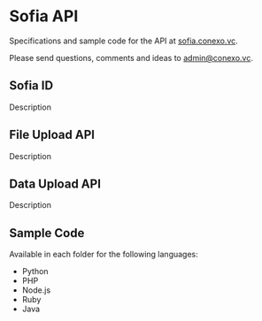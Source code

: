 # Sofia API

Specifications and sample code for the API at [sofia.conexo.vc](http://sofia.conexo.vc).

Please send questions, comments and ideas to [admin@conexo.vc](mailto:admin@conexo.vc).

## Sofia ID

Description

## File Upload API

Description

## Data Upload API

Description

## Sample Code

Available in each folder for the following languages:

* Python
* PHP
* Node.js
* Ruby
* Java
